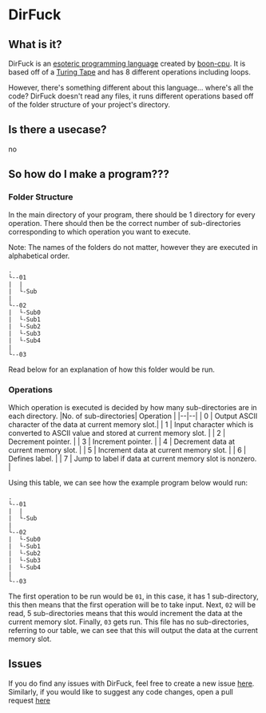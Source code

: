 
# DirFuck
## What is it?
DirFuck is an [esoteric programming language](https://esolangs.org/wiki/Esoteric_programming_language) created by [boon-cpu](https://github.com/boon-cpu).
It is based off of a [Turing Tape](https://en.wikipedia.org/wiki/Turing_machine) and has 8 different operations including loops.

However, there's something different about this language... where's all the code?
DirFuck doesn't read any files, it runs different operations based off of the folder structure of your project's directory.

## Is there a usecase?
no

## So how do I make a program???
### Folder Structure
 In the main directory of your program, there should be 1 directory for every operation.
 There should then be the correct number of sub-directories corresponding to which operation you want to execute.
 
 Note: The names of the folders do not matter, however they are executed in alphabetical order.
 
 ```
.
└--01
|  |
|  └-Sub
|
└--02
|  └-Sub0
|  └-Sub1
|  └-Sub2
|  └-Sub3
|  └-Sub4
|
└--03
```
Read below for an explanation of how this folder would be run.

### Operations
Which operation is executed is decided by how many sub-directories are in each directory.
|No. of sub-directories| Operation |
|--|--|
| 0 | Output ASCII character of the data at current memory slot.|
| 1 | Input character which is converted to ASCII value and stored at current memory slot. |
| 2 | Decrement pointer. |
| 3 | Increment pointer. |
| 4 | Decrement data at current memory slot. |
| 5 | Increment data at current memory slot. |
| 6 | Defines label. |
| 7 | Jump to label if data at current memory slot is nonzero. |

Using this table, we can see how the example program below would run:
 ```
.
└--01
|  |
|  └-Sub
|
└--02
|  └-Sub0
|  └-Sub1
|  └-Sub2
|  └-Sub3
|  └-Sub4
|
└--03
```
The first operation to be run would be `01`, in this case, it has 1 sub-directory, this then means that the first operation will be to take input.
Next, `02` will be read, 5 sub-directories means that this would increment the data at the current memory slot.
Finally, `03` gets run. This file has no sub-directories, referring to our table, we can see that this will output the data at the current memory slot.
## Issues
If you do find any issues with DirFuck, feel free to create a new issue [here](https://github.com/boon-cpu/DirFuck/issues).
Similarly, if you would like to suggest any code changes, open a pull request [here](https://github.com/boon-cpu/DirFuck/pulls)

